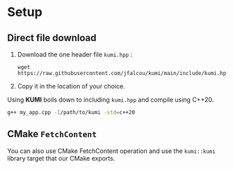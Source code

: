 # Setup

## Direct file download

1. Download the one header file `kumi.hpp` :
    ```
    wget https://raw.githubusercontent.com/jfalcou/kumi/main/include/kumi.hpp
    ```
2. Copy it in the location of your choice.

Using **KUMI** boils down to including `kumi.hpp` and compile using C++20.

``` bash
g++ my_app.cpp -I/path/to/kumi -std=c++20
```

## CMake `FetchContent`

You can also use CMake FetchContent operation and use the `kumi::kumi` library
target that our CMake exports.
